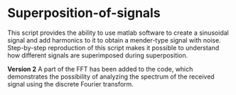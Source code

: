 # Superposition-of-signals
This script provides the ability to use matlab software to create a sinusoidal signal and add harmonics to it to obtain a mender-type signal with noise. Step-by-step reproduction of this script makes it possible to understand how different signals are superimposed during superposition.

**Version 2**
A part of the FFT has been added to the code, which demonstrates the possibility of analyzing the spectrum of the received signal using the discrete Fourier transform.
